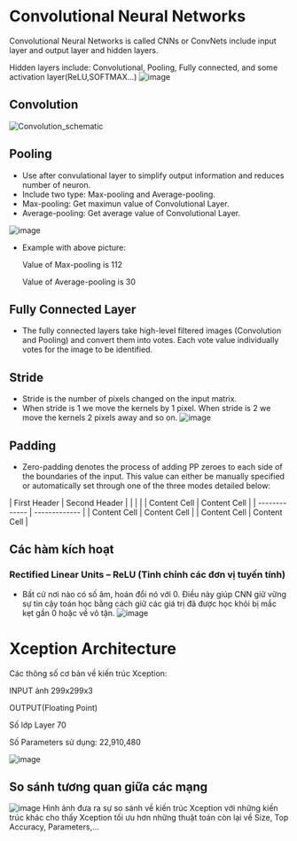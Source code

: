 # Convolutional Neural Networks
Convolutional Neural Networks is called CNNs or ConvNets include input layer and output layer and hidden layers. 

Hidden layers include: Convolutional, Pooling, Fully connected, and some activation layer(ReLU,SOFTMAX…)
![image](https://user-images.githubusercontent.com/80024215/115451412-5c4f2300-a247-11eb-947a-bb1746d44ff1.png)
## Convolution
![Convolution_schematic](https://user-images.githubusercontent.com/80024215/115451561-8c96c180-a247-11eb-83f5-261270f77cfb.gif)



## Pooling
- Use after convulational layer to simplify output information and reduces number of neuron.
- Include two type: Max-pooling and Average-pooling.
- Max-pooling: Get maximun value of Convolutional Layer.
- Average-pooling: Get average value of Convolutional Layer.

![image](https://user-images.githubusercontent.com/80024215/115450758-86541580-a246-11eb-85ba-f967d53856a1.png)
- Example with above picture:

  Value of Max-pooling is 112

  Value of Average-pooling is 30
## Fully Connected Layer 
-	The fully connected layers take high-level filtered images (Convolution and Pooling) and convert them into votes. Each vote value individually votes for the image to be identified.
## Stride
- Stride is the number of pixels changed on the input matrix. 
- When stride is 1 we move the kernels by 1 pixel. When stride is 2 we move the kernels 2 pixels away and so on.
![image](https://images.deepai.org/django-summernote/2019-06-03/56e53bc1-bac3-48f4-a08c-dce77a57464b.png)
## Padding
- Zero-padding denotes the process of adding PP zeroes to each side of the boundaries of the input. This value can either be manually specified or automatically set through one of the three modes detailed below:

| First Header  | Second Header |
|  | |
| Content Cell  | Content Cell  |
| ------------- | ------------- |
| Content Cell  | Content Cell  |
| Content Cell  | Content Cell  |

## Các hàm kích hoạt
### Rectified Linear Units – ReLU (Tinh chỉnh các đơn vị tuyến tính)
-	Bất cứ nơi nào có số âm, hoán đổi nó với 0. Điều này giúp CNN giữ vững sự tin cậy toán học bằng cách giữ các giá trị đã được học khỏi bị mắc kẹt gần 0 hoặc về vô tận.
![image](https://user-images.githubusercontent.com/80024215/115451328-3fb2eb00-a247-11eb-800c-ca71437673ca.png)

# Xception Architecture
Các thông số cơ bản về kiến trúc Xception:

  INPUT ảnh 299x299x3

  OUTPUT(Floating Point)

  Số lớp Layer 70

  Số Parameters sử dụng: 22,910,480

![image](https://user-images.githubusercontent.com/80024215/115450056-a6370980-a245-11eb-967b-ce68b3d3ef2a.png)
## So sánh tương quan giữa các mạng
 ![image](https://user-images.githubusercontent.com/80024215/115452348-848b5180-a248-11eb-9ac0-bc9f2a11d284.png)
Hình ảnh đưa ra sự so sánh về kiến trúc Xception với những kiến trúc khác cho thấy Xception tối ưu hơn những thuật toán còn lại về Size, Top Accuracy, Parameters,...

